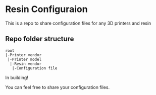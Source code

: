 # Resin Configuraion

This is a repo to share configuration files for any 3D printers and resin

## Repo folder structure

```
root
|-Printer vendor
 |-Printer model
  |-Resin vendor
   |-Configuration file
```

In building!

You can feel free to share your configuration files.
